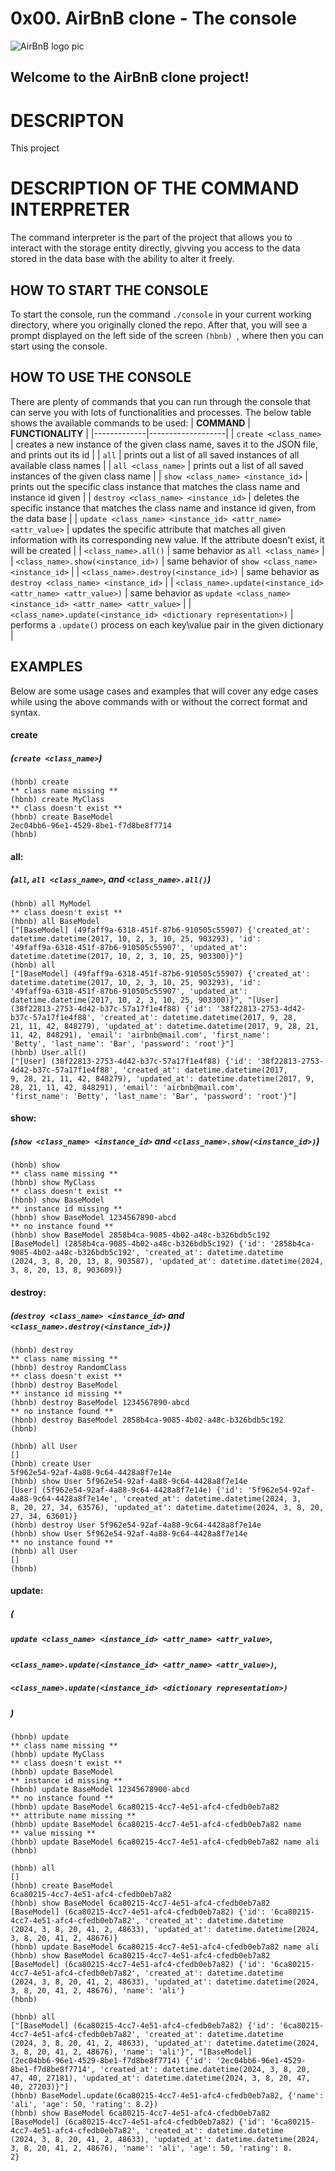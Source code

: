 # 0x00. AirBnB clone - The console
![AirBnB logo pic](hbnb.png)

## Welcome to the AirBnB clone project!

# DESCRIPTON
This project

# DESCRIPTION OF THE COMMAND INTERPRETER
The command interpreter is the part of the project that allows you to interact with the storage entity directly, givving you access to the data stored in the data base with the ability to alter it freely.

## HOW TO START THE CONSOLE
To start the console, run the command ```./console``` in your current working directory, where you originally cloned the repo.
After that, you will see a prompt displayed on the left side of the screen ```(hbnb) ```, where then you can start using the console.

## HOW TO USE THE CONSOLE
There are plenty of commands that you can run through the console that can serve you with lots of functionalities and processes.
The below table shows the available commands to be used:
| **COMMAND** | **FUNCTIONALITY** |
|-------------|-------------------|
| ```create <class_name>``` | creates a new instance of the given class name, saves it to the JSON file, and prints out its id |
| ```all``` | prints out a list of all saved instances of all available class names |
| ```all <class_name>``` | prints out a list of all saved instances of the given class name |
| ```show <class_name> <instance_id>``` | prints out the specific class instance that matches the class name and instance id given |
| ```destroy <class_name> <instance_id>``` | deletes the specific instance that matches the class name and instance id given, from the data base |
| ```update <class_name> <instance_id> <attr_name> <attr_value>``` | updates the specific attribute that matches all given information with its corresponding new value. If the attribute doesn't exist, it will be created |
| ```<class_name>.all()``` | same behavior as ```all <class_name>``` |
| ```<class_name>.show(<instance_id>)``` | same behavior of ```show <class_name> <instance_id>``` |
| ```<class_name>.destroy(<instance_id>)``` | same behavior as ```destroy <class_name> <instance_id>``` |
| ```<class_name>.update(<instance_id> <attr_name> <attr_value>)``` | same behavior as ```update <class_name> <instance_id> <attr_name> <attr_value>``` |
| ```<class_name>.update(<instance_id> <dictionary representation>)``` | performs a ```.update()``` process on each key\value pair in the given dictionary |

## EXAMPLES
Below are some usage cases and examples that will cover any edge cases while using the above commands with or without the correct format and syntax.

#### create
##### (```create <class_name>```)
```
(hbnb) create
** class name missing **
(hbnb) create MyClass
** class doesn't exist **
(hbnb) create BaseModel
2ec04bb6-96e1-4529-8be1-f7d8be8f7714
(hbnb)
```

#### all:
##### (```all```, ```all <class_name>```, and ```<class_name>.all()```)
```
(hbnb) all MyModel
** class doesn't exist **
(hbnb) all BaseModel
["[BaseModel] (49faff9a-6318-451f-87b6-910505c55907) {'created_at': datetime.datetime(2017, 10, 2, 3, 10, 25, 903293), 'id': 
'49faff9a-6318-451f-87b6-910505c55907', 'updated_at': datetime.datetime(2017, 10, 2, 3, 10, 25, 903300)}"]
(hbnb) all
["[BaseModel] (49faff9a-6318-451f-87b6-910505c55907) {'created_at': datetime.datetime(2017, 10, 2, 3, 10, 25, 903293), 'id': 
'49faff9a-6318-451f-87b6-910505c55907', 'updated_at': datetime.datetime(2017, 10, 2, 3, 10, 25, 903300)}", "[User] 
(38f22813-2753-4d42-b37c-57a17f1e4f88) {'id': '38f22813-2753-4d42-b37c-57a17f1e4f88', 'created_at': datetime.datetime(2017, 9, 28, 
21, 11, 42, 848279), 'updated_at': datetime.datetime(2017, 9, 28, 21, 11, 42, 848291), 'email': 'airbnb@mail.com', 'first_name': 
'Betty', 'last_name': 'Bar', 'password': 'root'}"]
(hbnb) User.all()
["[User] (38f22813-2753-4d42-b37c-57a17f1e4f88) {'id': '38f22813-2753-4d42-b37c-57a17f1e4f88', 'created_at': datetime.datetime(2017, 
9, 28, 21, 11, 42, 848279), 'updated_at': datetime.datetime(2017, 9, 28, 21, 11, 42, 848291), 'email': 'airbnb@mail.com', 
'first_name': 'Betty', 'last_name': 'Bar', 'password': 'root'}"]
```

#### show:
##### (```show <class_name> <instance_id>``` and ```<class_name>.show(<instance_id>)```)
```
(hbnb) show
** class name missing **
(hbnb) show MyClass
** class doesn't exist **
(hbnb) show BaseModel
** instance id missing **
(hbnb) show BaseModel 1234567890-abcd
** no instance found **
(hbnb) show BaseModel 2858b4ca-9085-4b02-a48c-b326bdb5c192
[BaseModel] (2858b4ca-9085-4b02-a48c-b326bdb5c192) {'id': '2858b4ca-9085-4b02-a48c-b326bdb5c192', 'created_at': datetime.datetime
(2024, 3, 8, 20, 13, 8, 903587), 'updated_at': datetime.datetime(2024, 3, 8, 20, 13, 8, 903609)}
```

#### destroy:
##### (```destroy <class_name> <instance_id>``` and ```<class_name>.destroy(<instance_id>)```)
```
(hbnb) destroy
** class name missing **
(hbnb) destroy RandomClass
** class doesn't exist **
(hbnb) destroy BaseModel
** instance id missing **
(hbnb) destroy BaseModel 1234567890-abcd
** no instance found **
(hbnb) destroy BaseModel 2858b4ca-9085-4b02-a48c-b326bdb5c192
(hbnb) 
```

```
(hbnb) all User
[]
(hbnb) create User
5f962e54-92af-4a88-9c64-4428a8f7e14e
(hbnb) show User 5f962e54-92af-4a88-9c64-4428a8f7e14e
[User] (5f962e54-92af-4a88-9c64-4428a8f7e14e) {'id': '5f962e54-92af-4a88-9c64-4428a8f7e14e', 'created_at': datetime.datetime(2024, 3, 
8, 20, 27, 34, 63576), 'updated_at': datetime.datetime(2024, 3, 8, 20, 27, 34, 63601)}
(hbnb) destroy User 5f962e54-92af-4a88-9c64-4428a8f7e14e
(hbnb) show User 5f962e54-92af-4a88-9c64-4428a8f7e14e
** no instance found **
(hbnb) all User
[]
(hbnb) 
```

#### update:
##### (
##### ```update <class_name> <instance_id> <attr_name> <attr_value>```,
##### ```<class_name>.update(<instance_id> <attr_name> <attr_value>)```,
##### ```<class_name>.update(<instance_id> <dictionary representation>)```
##### )
```
(hbnb) update
** class name missing **
(hbnb) update MyClass
** class doesn't exist **
(hbnb) update BaseModel
** instance id missing **
(hbnb) update BaseModel 12345678900-abcd
** no instance found **
(hbnb) update BaseModel 6ca80215-4cc7-4e51-afc4-cfedb0eb7a82
** attribute name missing **
(hbnb) update BaseModel 6ca80215-4cc7-4e51-afc4-cfedb0eb7a82 name
** value missing **
(hbnb) update BaseModel 6ca80215-4cc7-4e51-afc4-cfedb0eb7a82 name ali
(hbnb)
```

```
(hbnb) all
[]
(hbnb) create BaseModel
6ca80215-4cc7-4e51-afc4-cfedb0eb7a82
(hbnb) show BaseModel 6ca80215-4cc7-4e51-afc4-cfedb0eb7a82
[BaseModel] (6ca80215-4cc7-4e51-afc4-cfedb0eb7a82) {'id': '6ca80215-4cc7-4e51-afc4-cfedb0eb7a82', 'created_at': datetime.datetime
(2024, 3, 8, 20, 41, 2, 48633), 'updated_at': datetime.datetime(2024, 3, 8, 20, 41, 2, 48676)}
(hbnb) update BaseModel 6ca80215-4cc7-4e51-afc4-cfedb0eb7a82 name ali
(hbnb) show BaseModel 6ca80215-4cc7-4e51-afc4-cfedb0eb7a82
[BaseModel] (6ca80215-4cc7-4e51-afc4-cfedb0eb7a82) {'id': '6ca80215-4cc7-4e51-afc4-cfedb0eb7a82', 'created_at': datetime.datetime
(2024, 3, 8, 20, 41, 2, 48633), 'updated_at': datetime.datetime(2024, 3, 8, 20, 41, 2, 48676), 'name': 'ali'}
(hbnb)
```

```
(hbnb) all
["[BaseModel] (6ca80215-4cc7-4e51-afc4-cfedb0eb7a82) {'id': '6ca80215-4cc7-4e51-afc4-cfedb0eb7a82', 'created_at': datetime.datetime
(2024, 3, 8, 20, 41, 2, 48633), 'updated_at': datetime.datetime(2024, 3, 8, 20, 41, 2, 48676), 'name': 'ali'}", "[BaseModel] 
(2ec04bb6-96e1-4529-8be1-f7d8be8f7714) {'id': '2ec04bb6-96e1-4529-8be1-f7d8be8f7714', 'created_at': datetime.datetime(2024, 3, 8, 20, 
47, 40, 27181), 'updated_at': datetime.datetime(2024, 3, 8, 20, 47, 40, 27203)}"]
(hbnb) BaseModel.update(6ca80215-4cc7-4e51-afc4-cfedb0eb7a82, {'name': 'ali', 'age': 50, 'rating': 8.2})
(hbnb) show BaseModel 6ca80215-4cc7-4e51-afc4-cfedb0eb7a82
[BaseModel] (6ca80215-4cc7-4e51-afc4-cfedb0eb7a82) {'id': '6ca80215-4cc7-4e51-afc4-cfedb0eb7a82', 'created_at': datetime.datetime
(2024, 3, 8, 20, 41, 2, 48633), 'updated_at': datetime.datetime(2024, 3, 8, 20, 41, 2, 48676), 'name': 'ali', 'age': 50, 'rating': 8.
2}
```
